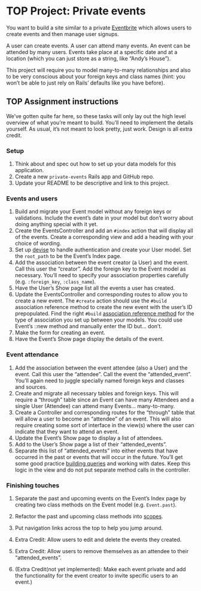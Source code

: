 # TOP Project: Private events
You want to build a site similar to a private [Eventbrite](http://www.eventbrite.com/) which allows users to create events and then manage user signups.

A user can create events. A user can attend many events. An event can be attended by many users. Events take place at a specific date and at a location (which you can just store as a string, like “Andy’s House”).

This project will require you to model many-to-many relationships and also to be very conscious about your foreign keys and class names (hint: you won’t be able to just rely on Rails’ defaults like you have before).

## TOP Assignment instructions
We’ve gotten quite far here, so these tasks will only lay out the high level overview of what you’re meant to build. You’ll need to implement the details yourself. As usual, it’s not meant to look pretty, just work. Design is all extra credit.

### Setup
1. Think about and spec out how to set up your data models for this application.
2. Create a new `private-events` Rails app and GitHub repo.
3. Update your README to be descriptive and link to this project.
   
### Events and users
1. Build and migrate your Event model without any foreign keys or validations. Include the event’s date in your model but don’t worry about doing anything special with it yet.
2. Create the EventsController and add an `#index` action that will display all of the events. Create a corresponding view and add a heading with your choice of wording.
3. Set up [devise](https://github.com/heartcombo/devise) to handle authentication and create your User model. Set the `root_path` to be the Event’s Index page.
4. Add the association between the event creator (a User) and the event. Call this user the “creator”. Add the foreign key to the Event model as necessary. You’ll need to specify your association properties carefully (e.g. `:foreign_key`, `:class_name`).
5. Have the User’s Show page list all the events a user has created.
6. Update the EventsController and corresponding routes to allow you to create a new event. The `#create` action should use the `#build` association reference method to create the new event with the user’s ID prepopulated. Find the right `#build` [association reference method](https://guides.rubyonrails.org/association_basics.html#detailed-association-reference) for the type of association you set up between your models. You could use Event’s ::new method and manually enter the ID but… don’t.
7. Make the form for creating an event.
8. Have the Event’s Show page display the details of the event.

### Event attendance
1. Add the association between the event attendee (also a User) and the event. Call this user the “attendee”. Call the event the “attended_event”. You’ll again need to juggle specially named foreign keys and classes and sources.
2. Create and migrate all necessary tables and foreign keys. This will require a “through” table since an Event can have many Attendees and a single User (Attendee) can attend many Events… many-to-many.
3. Create a Controller and corresponding routes for the “through” table that will allow a user to become an “attendee” of an event. This will also require creating some sort of interface in the view(s) where the user can indicate that they want to attend an event.
4. Update the Event’s Show page to display a list of attendees.
5. Add to the User’s Show page a list of their “attended_events”.
6. Separate this list of “attended_events” into either events that have occurred in the past or events that will occur in the future. You’ll get some good practice [building queries](https://guides.rubyonrails.org/active_record_querying.html#array-conditions) and working with dates. Keep this logic in the view and do not put separate method calls in the controller.
   
### Finishing touches
1. Separate the past and upcoming events on the Event’s Index page by creating two class methods on the Event model (e.g. `Event.past`).
2. Refactor the past and upcoming class methods into [scopes](https://guides.rubyonrails.org/active_record_querying.html#scopes).
3. Put navigation links across the top to help you jump around.
4. Extra Credit: Allow users to edit and delete the events they created.
5. Extra Credit: Allow users to remove themselves as an attendee to their “attended_events”.

6. (Extra Credit(not yet implemented): Make each event private and add the functionality for the event creator to invite specific users to an event.)

